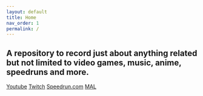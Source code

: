 ```yaml
---
layout: default
title: Home
nav_order: 1
permalink: /
---
```


## A repository to record just about anything related but not limited to video games, music, anime, speedruns and more. 

[Youtube](https://www.youtube.com/channel/UCbqRs9jTlIsowmnO6X2WsQA)
[Twitch](https://www.twitch.tv/jackpotat0)
[Speedrun.com](https://www.youtube.com/)
[MAL](https://myanimelist.net/animelist/Jack_Potato)
